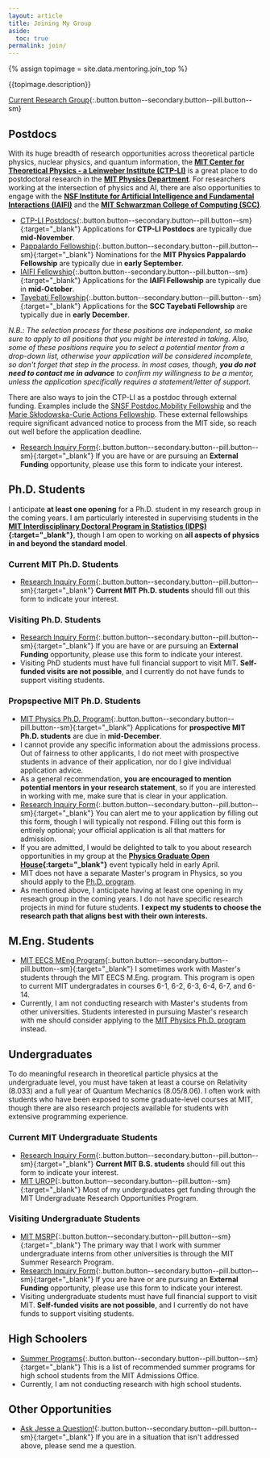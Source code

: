 ```yaml
---
layout: article
title: Joining My Group
aside:
  toc: true
permalink: join/
---
```


{% assign topimage = site.data.mentoring.join_top %}

<!--
<center>
<img class="image-h image-h--xl rounded" src="{{topimage.image}}" title="{{topimage.hover}}"/>
</center>
-->
{{topimage.description}}

[Current Research Group](/group/){:.button.button--secondary.button--pill.button--sm}


## Postdocs

With its huge breadth of research opportunities across theoretical particle physics, nuclear physics, and quantum information, the **[MIT Center for Theoretical Physics - a Leinweber Institute (CTP-LI)](http://ctp.mit.edu/)** is a great place to do postdoctoral research in the **[MIT Physics Department](http://physics.mit.edu)**.  For researchers working at the intersection of physics and AI, there are also opportunities to engage with the **[NSF Institute for Artificial Intelligence and Fundamental Interactions (IAIFI)](https://iaifi.org/)** and the **[MIT Schwarzman College of Computing (SCC)](https://computing.mit.edu)**.

  * [CTP-LI Postdocs](https://academicjobsonline.org/ajo/MIT/CTP/){:.button.button--secondary.button--pill.button--sm}{:target="_blank"}  Applications for **CTP-LI Postdocs** are typically due **mid-November**. 
  * [Pappalardo Fellowship](https://physics.mit.edu/research/pappalardo-fellowships-in-physics/){:.button.button--secondary.button--pill.button--sm}{:target="_blank"}  Nominations for the **MIT Physics Pappalardo Fellowship** are typically due in **early September**. 
  * [IAIFI Fellowship](https://iaifi.org/fellows.html){:.button.button--secondary.button--pill.button--sm}{:target="_blank"}  Applications for the **IAIFI Fellowship** are typically due in **mid-October**.
  * [Tayebati Fellowship](https://computing.mit.edu/tayebati-postdoctoral-fellowship-program/){:.button.button--secondary.button--pill.button--sm}{:target="_blank"}  Applications for the **SCC Tayebati Fellowship** are typically due in **early December**.

*N.B.:  The selection process for these positions are independent, so make sure to apply to all positions that you might be interested in taking.  Also, some of these positions require you to select a potential mentor from a drop-down list, otherwise your application will be considered incomplete, so don't forget that step in the process.  In most cases, though, **you do not need to contact me in advance** to confirm my willingness to be a mentor, unless the application specifically requires a statement/letter of support.*

There are also ways to join the CTP-LI as a postdoc through external funding.  Examples include the [SNSF Postdoc.Mobility Fellowship](https://www.snf.ch/en/XIZpfY3iVS5KRRoD/funding/careers/postdoc-mobility) and the [Marie Skłodowska-Curie Actions Fellowship](https://marie-sklodowska-curie-actions.ec.europa.eu/actions/postdoctoral-fellowships).  These external fellowships require significant advanced notice to process from the MIT side, so reach out well before the application deadline. 

  * [Research Inquiry Form](https://forms.gle/dtDwGH8588dCHEfV8){:.button.button--secondary.button--pill.button--sm}{:target="_blank"}  If you are have or are pursuing an **External Funding** opportunity, please use this form to indicate your interest.

## Ph.D. Students

I anticipate **at least one opening** for a Ph.D. student in my research group in the coming years.  I am particularly interested in supervising students in the **[MIT Interdisciplinary Doctoral Program in Statistics (IDPS)](https://stat.mit.edu/academics/idps/idps-physics/){:target="_blank"}**, though I am open to working on **all aspects of physics in and beyond the standard model**.

### Current MIT Ph.D. Students

  * [Research Inquiry Form](https://forms.gle/dtDwGH8588dCHEfV8){:.button.button--secondary.button--pill.button--sm}{:target="_blank"}  **Current MIT Ph.D. students** should fill out this form to indicate your interest.  
  
### Visiting Ph.D. Students

  * [Research Inquiry Form](https://forms.gle/dtDwGH8588dCHEfV8){:.button.button--secondary.button--pill.button--sm}{:target="_blank"}  If you are have or are pursuing an **External Funding** opportunity, please use this form to indicate your interest.
  * Visiting PhD students must have full financial support to visit MIT.  **Self-funded visits are not possible**, and I currently do not have funds to support visiting students.

### Propspective MIT Ph.D. Students

  * [MIT Physics Ph.D. Program](https://physics.mit.edu/academic-programs/graduate-students/graduate-admissions/){:.button.button--secondary.button--pill.button--sm}{:target="_blank"}  Applications for **prospective MIT Ph.D. students** are due in **mid-December**.
  * I cannot provide any specific information about the admissions process.  Out of fairness to other applicants, I do not meet with prospective students in advance of their application, nor do I give individual application advice.
  * As a general recommendation, **you are encouraged to mention potential mentors in your research statement**, so if you are interested in working with me, make sure that is clear in your application.
  * [Research Inquiry Form](https://forms.gle/dtDwGH8588dCHEfV8){:.button.button--secondary.button--pill.button--sm}{:target="_blank"}  You can alert me to your application by filling out this form, though I will typically not respond.  Filling out this form is entirely optional; your official application is all that matters for admission.
  * If you are admitted, I would be delighted to talk to you about research opportunities in my group at the **[Physics Graduate Open House](https://physics.mit.edu/openhouse/){:target="_blank"}** event typically held in early April.
  * MIT does not have a separate Master's program in Physics, so you should apply to the [Ph.D. program](https://physics.mit.edu/academic-programs/graduate-students/graduate-admissions/).
  * As mentioned above, I anticipate having at least one opening in my reseach group in the coming years.  I do not have specific research projects in mind for future students.  **I expect my students to choose the research path that aligns best with their own interests.**


  
## M.Eng. Students

  * [MIT EECS MEng Program](https://www.eecs.mit.edu/academics/undergraduate-programs/meng-program/){:.button.button--secondary.button--pill.button--sm}{:target="_blank"}  I sometimes work with Master's students through the MIT EECS M.Eng. program.  This program is open to current MIT undergradates in courses 6-1, 6-2, 6-3, 6-4, 6-7, and 6-14.
  * Currently, I am not conducting research with Master's students from other universities.  Students interested in pursuing Master's research with me should consider applying to the [MIT Physics Ph.D. program](https://physics.mit.edu/academic-programs/graduate-students/graduate-admissions/) instead.

## Undergraduates

To do meaningful research in theoretical particle physics at the undergraduate level, you must have taken at least a course on Relativity (8.033) and a full year of Quantum Mechanics (8.05/8.06).  I often work with students who have been exposed to some graduate-level courses at MIT, though there are also research projects available for students with extensive programming experience.

### Current MIT Undergraduate Students

  * [Research Inquiry Form](https://forms.gle/dtDwGH8588dCHEfV8){:.button.button--secondary.button--pill.button--sm}{:target="_blank"}  **Current MIT B.S. students** should fill out this form to indicate your interest.
  * [MIT UROP](https://web.mit.edu/UROP/){:.button.button--secondary.button--pill.button--sm}{:target="_blank"}  Most of my undergraduates get funding through the MIT Undergraduate Research Opportunities Program.

### Visiting Undergraduate Students

  * [MIT MSRP](https://oge.mit.edu/graddiversity/msrp/){:.button.button--secondary.button--pill.button--sm}{:target="_blank"} The primary way that I work with summer undergraduate interns from other universities is through the MIT Summer Research Program.
  * [Research Inquiry Form](https://forms.gle/dtDwGH8588dCHEfV8){:.button.button--secondary.button--pill.button--sm}{:target="_blank"}  If you are have or are pursuing an **External Funding** opportunity, please use this form to indicate your interest.
  * Visiting undergraduate students must have full financial support to visit MIT.  **Self-funded visits are not possible**, and I currently do not have funds to support visiting students.


## High Schoolers

  * [Summer Programs](https://mitadmissions.org/apply/prepare/summer/){:.button.button--secondary.button--pill.button--sm}{:target="_blank"}  This is a list of recommended summer programs for high school students from the MIT Admissions Office.
  * Currently, I am not conducting research with high school students.

## Other Opportunities

  * [Ask Jesse a Question!](https://forms.gle/1gbK2yhdGfAbZnJ46){:.button.button--secondary.button--pill.button--sm}{:target="_blank"}  If you are in a situation that isn't addressed above, please send me a question.


